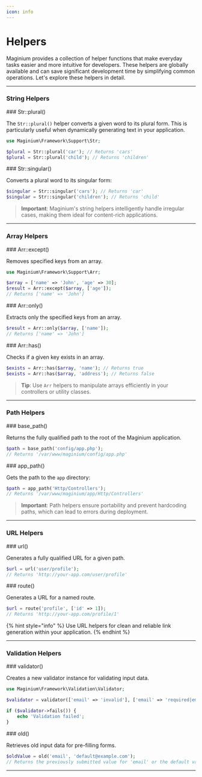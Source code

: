 ```yaml
---
icon: info
---
```


# Helpers

Maginium provides a collection of helper functions that make everyday tasks easier and more intuitive for developers. These helpers are globally
available and can save significant development time by simplifying common operations. Let's explore these helpers in detail.

---

### String Helpers

\### Str::plural()

The `Str::plural()` helper converts a given word to its plural form. This is particularly useful when dynamically generating text in your application.

```php
use Maginium\Framework\Support\Str;

$plural = Str::plural('car'); // Returns 'cars'
$plural = Str::plural('child'); // Returns 'children'
```

\### Str::singular()

Converts a plural word to its singular form:

```php
$singular = Str::singular('cars'); // Returns 'car'
$singular = Str::singular('children'); // Returns 'child'
```

> **Important**: Maginium's string helpers intelligently handle irregular cases, making them ideal for content-rich applications.

---

### Array Helpers

\### Arr::except()

Removes specified keys from an array.

```php
use Maginium\Framework\Support\Arr;

$array = ['name' => 'John', 'age' => 30];
$result = Arr::except($array, ['age']);
// Returns ['name' => 'John']
```

\### Arr::only()

Extracts only the specified keys from an array.

```php
$result = Arr::only($array, ['name']);
// Returns ['name' => 'John']
```

\### Arr::has()

Checks if a given key exists in an array.

```php
$exists = Arr::has($array, 'name'); // Returns true
$exists = Arr::has($array, 'address'); // Returns false
```

> **Tip**: Use `Arr` helpers to manipulate arrays efficiently in your controllers or utility classes.

---

### Path Helpers

\### base_path()

Returns the fully qualified path to the root of the Maginium application.

```php
$path = base_path('config/app.php');
// Returns '/var/www/maginium/config/app.php'
```

\### app_path()

Gets the path to the `app` directory:

```php
$path = app_path('Http/Controllers');
// Returns '/var/www/maginium/app/Http/Controllers'
```

> **Important**: Path helpers ensure portability and prevent hardcoding paths, which can lead to errors during deployment.

---

### URL Helpers

\### url()

Generates a fully qualified URL for a given path.

```php
$url = url('user/profile');
// Returns 'http://your-app.com/user/profile'
```

\### route()

Generates a URL for a named route.

```php
$url = route('profile', ['id' => 1]);
// Returns 'http://your-app.com/profile/1'
```

{% hint style="info" %} Use URL helpers for clean and reliable link generation within your application. {% endhint %}

---

### Validation Helpers

\### validator()

Creates a new validator instance for validating input data.

```php
use Maginium\Framework\Validation\Validator;

$validator = validator(['email' => 'invalid'], ['email' => 'required|email']);

if ($validator->fails()) {
    echo 'Validation failed';
}
```

\### old()

Retrieves old input data for pre-filling forms.

```php
$oldValue = old('email', 'default@example.com');
// Returns the previously submitted value for 'email' or the default value.
```

---
